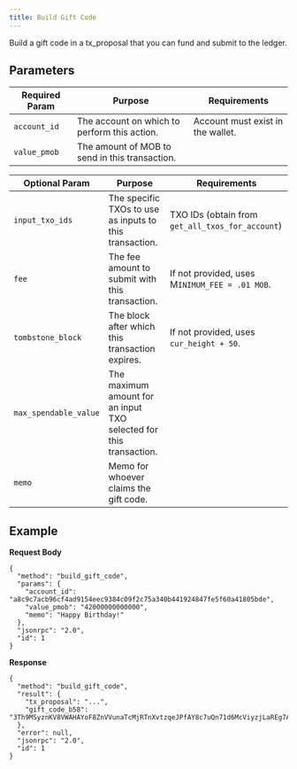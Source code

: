 ```yaml
---
title: Build Gift Code
---
```

Build a gift code in a tx_proposal that you can fund and submit to the ledger.

## Parameters

| Required Param | Purpose | Requirements |
| -------------- | ------- | ------------ |
| `account_id` | The account on which to perform this action. | Account must exist in the wallet. |
| `value_pmob` | The amount of MOB to send in this transaction. |  |

| Optional Param | Purpose | Requirements |
| -------------- | ------- | ------------ |
| `input_txo_ids` | The specific TXOs to use as inputs to this transaction. | TXO IDs (obtain from `get_all_txos_for_account`) |
| `fee` | The fee amount to submit with this transaction. | If not provided, uses M`INIMUM_FEE = .01 MOB`. |
| `tombstone_block` | The block after which this transaction expires. | If not provided, uses `cur_height + 50`. |
| `max_spendable_value` | The maximum amount for an input TXO selected for this transaction. |  |
| `memo` | Memo for whoever claims the gift code. |  |

## Example

**Request Body**

```
{
  "method": "build_gift_code",
  "params": {
    "account_id": "a8c9c7acb96cf4ad9154eec9384c09f2c75a340b441924847fe5f60a41805bde",
    "value_pmob": "42000000000000",
    "memo": "Happy Birthday!"
  },
  "jsonrpc": "2.0",
  "id": 1
}
```

**Response**

```
{
  "method": "build_gift_code",
  "result": {
    "tx_proposal": "...",
    "gift_code_b58": "3Th9MSyznKV8VWAHAYoF8ZnVVunaTcMjRTnXvtzqeJPfAY8c7uQn71d6McViyzjLaREg7AppT7quDmBRG5E48csVhhzF4TEn1tw9Ekwr2hrq57A8cqR6sqpNC47mF7kHe",
  },
  "error": null,
  "jsonrpc": "2.0",
  "id": 1
}
```